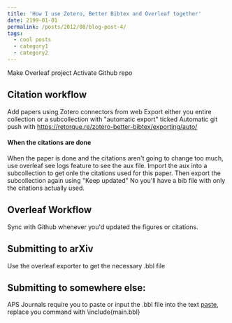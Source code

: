 ```yaml
---
title: 'How I use Zotero, Better Bibtex and Overleaf together'
date: 2199-01-01
permalink: /posts/2012/08/blog-post-4/
tags:
  - cool posts
  - category1
  - category2
---
```


Make Overleaf project
Activate Github repo

## Citation workflow
Add papers using Zotero connectors from web
Export either you entire collection or a subcollection with "automatic export" ticked
Automatic git push with https://retorque.re/zotero-better-bibtex/exporting/auto/


#### When the citations are done
When the paper is done and the citations aren't going to change too much, use overleaf see logs feature to see the aux file.
Import the aux into a subcollection to get onle the citations used for this paper.
Then export the subcollection again using "Keep updated"
No you'll have a bib file with only the citations actually used.

Overleaf Workflow
---
Sync with Github whenever you'd updated the figures or citations.

Submitting to arXiv
---

Use the overleaf exporter to get the necessary .bbl file

Submitting to somewhere else:
---
APS Journals require you to paste or input the .bbl file into the text [paste][paste], replace you command with \include{main.bbl}

[paste]: https://www.overleaf.com/learn/latex/Questions/The_journal_says_%22don't_use_BibTeX;_paste_the_contents_of_the_.bbl_file_into_the_.tex_file%22._How_do_I_do_this_on_Overleaf%3F
